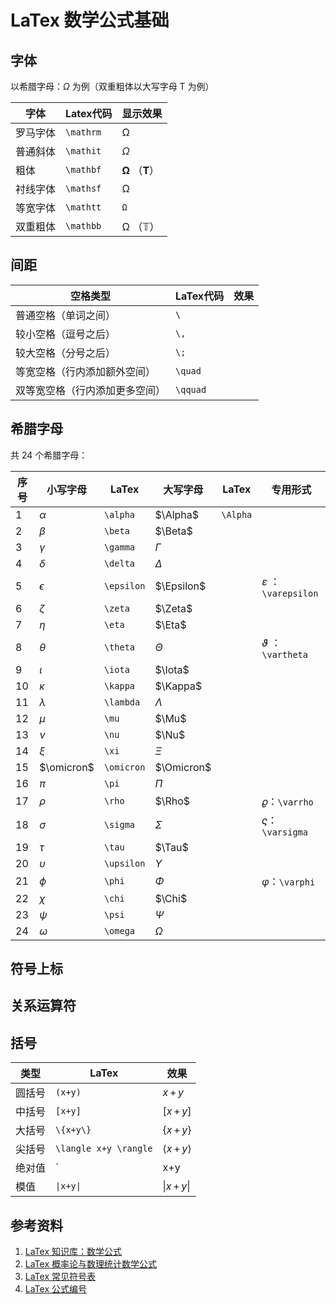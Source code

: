 # LaTex 数学公式基础

## 字体

以希腊字母：$\Omega$ 为例（双重粗体以大写字母 T 为例）

| 字体     | Latex代码 | 显示效果                          |
| -------- | --------- | --------------------------------- |
| 罗马字体 | `\mathrm` | $\mathrm\Omega$                   |
| 普通斜体 | `\mathit` | $\mathit\Omega$                   |
| 粗体     | `\mathbf` | $\mathbf\Omega$  （$\mathbf{T}$） |
| 衬线字体 | `\mathsf` | $\mathsf\Omega$                   |
| 等宽字体 | `\mathtt` | $\mathtt\Omega$                   |
| 双重粗体 | `\mathbb` | $\mathbb\Omega$  （$\mathbb{T}$） |



## 间距

| 空格类型                       | LaTex代码 | 效果 |
| ------------------------------ | --------- | ---- |
| 普通空格（单词之间）           | `\`       |      |
| 较小空格（逗号之后）           | `\,`      |      |
| 较大空格（分号之后）           | `\;`      |      |
| 等宽空格（行内添加额外空间）   | `\quad`   |      |
| 双等宽空格（行内添加更多空间） | `\qquad`  |      |



## 希腊字母

共 24 个希腊字母：

| 序号 | 小写字母   | LaTex      | 大写字母   | LaTex    | 专用形式                      |
| ---- | ---------- | ---------- | ---------- | -------- | ----------------------------- |
| 1    | $\alpha$   | `\alpha`   | $\Alpha$   | `\Alpha` |                               |
| 2    | $\beta$    | `\beta`    | $\Beta$    |          |                               |
| 3    | $\gamma$   | `\gamma`   | $\Gamma$   |          |                               |
| 4    | $\delta$   | `\delta`   | $\Delta$   |          |                               |
| 5    | $\epsilon$ | `\epsilon` | $\Epsilon$ |          | $\varepsilon$ ：`\varepsilon` |
| 6    | $\zeta$    | `\zeta`    | $\Zeta$    |          |                               |
| 7    | $\eta$     | `\eta`     | $\Eta$     |          |                               |
| 8    | $\theta$   | `\theta`   | $\Theta$   |          | $\vartheta$ ：`\vartheta`     |
| 9    | $\iota$    | `\iota`    | $\Iota$    |          |                               |
| 10   | $\kappa$   | `\kappa`   | $\Kappa$   |          |                               |
| 11   | $\lambda$  | `\lambda`  | $\Lambda$  |          |                               |
| 12   | $\mu$      | `\mu`      | $\Mu$      |          |                               |
| 13   | $\nu$      | `\nu`      | $\Nu$      |          |                               |
| 14   | $\xi$      | `\xi`      | $\Xi$      |          |                               |
| 15   | $\omicron$ | `\omicron` | $\Omicron$ |          |                               |
| 16   | $\pi$      | `\pi`      | $\Pi$      |          |                               |
| 17   | $\rho$     | `\rho`     | $\Rho$     |          | $\varrho$：`\varrho`          |
| 18   | $\sigma$   | `\sigma`   | $\Sigma$   |          | $\varsigma$：`\varsigma`      |
| 19   | $\tau$     | `\tau`     | $\Tau$     |          |                               |
| 20   | $\upsilon$ | `\upsilon` | $\Upsilon$ |          |                               |
| 21   | $\phi$     | `\phi`     | $\Phi$     |          | $\varphi$：`\varphi`          |
| 22   | $\chi$     | `\chi`     | $\Chi$     |          |                               |
| 23   | $\psi$     | `\psi`     | $\Psi$     |          |                               |
| 24   | $\omega$   | `\omega`   | $\Omega$   |          |                               |



## 符号上标



## 关系运算符





## 括号

| 类型   | LaTex                 | 效果                        |
| ------ | --------------------- | --------------------------- |
| 圆括号 | `(x+y)`               | $x\,+\,y$                   |
| 中括号 | `[x+y]`               | $[x\,+\,y]$                 |
| 大括号 | `\{x+y\}`             | $\{x\,+\,y\}$               |
| 尖括号 | `\langle x+y \rangle` | $\langle{x}\,+\,{y}\rangle$ |
| 绝对值 | `|x+y|`               | $|x\,+\,y|$                 |
| 模值   | `\|x+y\|`             | $\|x\,+\,y\|$               |



## 参考资料

1. [LaTex 知识库：数学公式](https://www.latexstudio.net/LearnLaTeX/basic/10.html)
1. [LaTex 概率论与数理统计数学公式](https://blog.csdn.net/m0_45381924/article/details/107700325)
1. [LaTex 常见符号表](https://blog.csdn.net/THU_COCO/article/details/104532778)
1. [LaTex 公式编号](https://blog.csdn.net/Strive_For_Future/article/details/118609968)